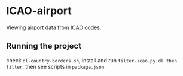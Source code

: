 # ICAO-airport

Viewing airport data from ICAO codes.

## Running the project

check `dl-country-borders.sh`, install and run `filter-icao.py dl then filter`, then see scripts in `package.json`.
